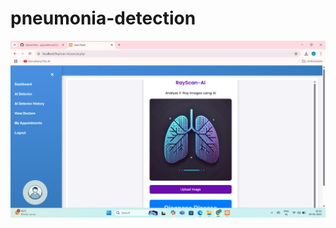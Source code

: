 # pneumonia-detection

![image alt](https://github.com/aayushkhond23/pneumonia-detection/blob/8e6fad77c7893d0f236db3ec8a630145fadb5fa3/Screenshot%20(194).png)
